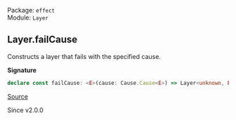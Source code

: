 Package: `effect`<br />
Module: `Layer`<br />

## Layer.failCause

Constructs a layer that fails with the specified cause.

**Signature**

```ts
declare const failCause: <E>(cause: Cause.Cause<E>) => Layer<unknown, E>
```

[Source](https://github.com/Effect-TS/effect/tree/main/packages/effect/src/Layer.ts#L351)

Since v2.0.0